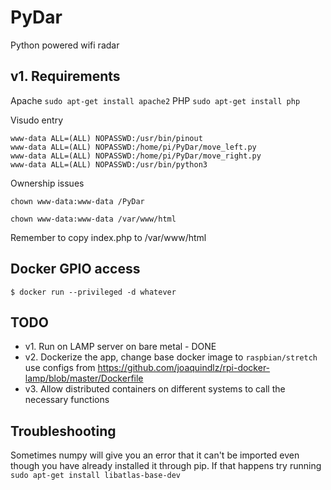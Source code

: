 # PyDar
Python powered wifi radar

## v1. Requirements
Apache `sudo apt-get install apache2`
PHP `sudo apt-get install php` 

Visudo entry 
```
www-data ALL=(ALL) NOPASSWD:/usr/bin/pinout
www-data ALL=(ALL) NOPASSWD:/home/pi/PyDar/move_left.py
www-data ALL=(ALL) NOPASSWD:/home/pi/PyDar/move_right.py
www-data ALL=(ALL) NOPASSWD:/usr/bin/python3
```

Ownership issues

`chown www-data:www-data /PyDar`

`chown www-data:www-data /var/www/html`

Remember to copy index.php to /var/www/html
## Docker GPIO access
`$ docker run --privileged -d whatever`

## TODO

* v1. Run on LAMP server on bare metal - DONE
* v2. Dockerize the app, change base docker image to `raspbian/stretch` use configs from https://github.com/joaquindlz/rpi-docker-lamp/blob/master/Dockerfile
* v3. Allow distributed containers on different systems to call the necessary functions


## Troubleshooting

Sometimes numpy will give you an error that it can't be imported even though you have already installed it through pip. If that happens try running `sudo apt-get install libatlas-base-dev`

